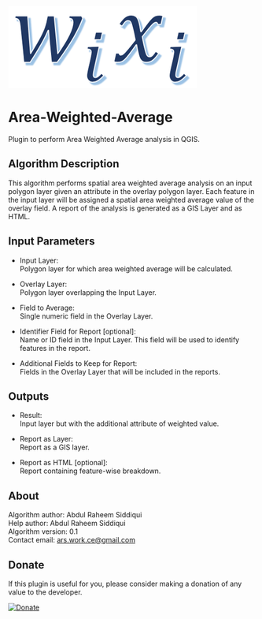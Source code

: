 ![area weighted average icon](icon.png)

# Area-Weighted-Average
Plugin to perform Area Weighted Average analysis in QGIS.

## Algorithm Description
This algorithm performs spatial area weighted average analysis on an input polygon layer given an attribute in the overlay polygon layer. Each feature in the input layer will be assigned a spatial area weighted average value of the overlay field. A report of the analysis is generated as a GIS Layer and as HTML.

## Input Parameters

- Input Layer:  
    Polygon layer for which area weighted average will be calculated.

- Overlay Layer:  
    Polygon layer overlapping the Input Layer.

- Field to Average:  
    Single numeric field in the Overlay Layer.

- Identifier Field for Report [optional]:  
    Name or ID field in the Input Layer. This field will be used to identify features in the report.

- Additional Fields to Keep for Report:  
    Fields in the Overlay Layer that will be included in the reports.  
  
## Outputs

- Result:  
    Input layer but with the additional attribute of weighted value.

- Report as Layer:  
    Report as a GIS layer.

- Report as HTML [optional]:  
    Report containing feature-wise breakdown.

## About

Algorithm author: Abdul Raheem Siddiqui  
Help author: Abdul Raheem Siddiqui  
Algorithm version: 0.1  
Contact email: ars.work.ce@gmail.com

## Donate
  
 <p>If this plugin is useful for you, please consider making a donation of any value to the developer.</p>
 
 <a href="https://www.paypal.com/donate?business=T25JMRWJAL5SQ&item_name=For+Area+Weighted+Average+Plugin&currency_code=USD" target="_blank">
 <img border="0" alt="Donate" src="https://www.paypalobjects.com/en_US/i/btn/btn_donateCC_LG.gif">
 </a>